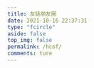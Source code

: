 ```yaml
---
title: 友链朋友圈
date: 2021-10-16 22:37:31
type: "fcircle"
aside: false
top_img: false
permalink: /hcof/
comments: ture
---
```


<script>
  window.circle_config = {
    api: 'https://661111.gq'
  }
</script>

<script defer="defer" type="module" src="https://cdn.jsdelivr.net/gh/612901/661111@main/1.js"></script>
<link href="https://cdn.afdelivr.top/npm/liynw-blog@1.0.6/css/liynw/fcircle.css" rel="stylesheet" />
<script defer="defer" src="https://cdn.afdelivr.top/npm/liynw-blog@1.0.6/js/liynw/fcircle.js" nomodule></script>
<div id="app"></div>

